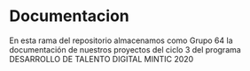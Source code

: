 # Documentacion
En esta rama del repositorio almacenamos como Grupo 64 la documentación de nuestros proyectos del ciclo 3 del programa DESARROLLO DE TALENTO DIGITAL MINTIC 2020
